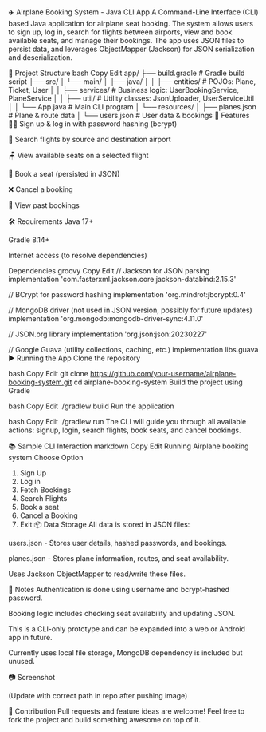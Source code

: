 ✈️ Airplane Booking System - Java CLI App
A Command-Line Interface (CLI) based Java application for airplane seat booking. The system allows users to sign up, log in, search for flights between airports, view and book available seats, and manage their bookings. The app uses JSON files to persist data, and leverages ObjectMapper (Jackson) for JSON serialization and deserialization.

📁 Project Structure
bash
Copy
Edit
app/
├── build.gradle       # Gradle build script
├── src/
│   └── main/
│       ├── java/
│       │   ├── entities/         # POJOs: Plane, Ticket, User
│       │   ├── services/         # Business logic: UserBookingService, PlaneService
│       │   ├── util/             # Utility classes: JsonUploader, UserServiceUtil
│       │   └── App.java          # Main CLI program
│       └── resources/
│           ├── planes.json       # Plane & route data
│           └── users.json        # User data & bookings
🚀 Features
🧑‍💻 Sign up & log in with password hashing (bcrypt)

🔎 Search flights by source and destination airport

🪑 View available seats on a selected flight

🎫 Book a seat (persisted in JSON)

❌ Cancel a booking

📖 View past bookings

🛠 Requirements
Java 17+

Gradle 8.14+

Internet access (to resolve dependencies)

Dependencies
groovy
Copy
Edit
// Jackson for JSON parsing
implementation 'com.fasterxml.jackson.core:jackson-databind:2.15.3'

// BCrypt for password hashing
implementation 'org.mindrot:jbcrypt:0.4'

// MongoDB driver (not used in JSON version, possibly for future updates)
implementation 'org.mongodb:mongodb-driver-sync:4.11.0'

// JSON.org library
implementation 'org.json:json:20230227'

// Google Guava (utility collections, caching, etc.)
implementation libs.guava
▶️ Running the App
Clone the repository

bash
Copy
Edit
git clone https://github.com/your-username/airplane-booking-system.git
cd airplane-booking-system
Build the project using Gradle

bash
Copy
Edit
./gradlew build
Run the application

bash
Copy
Edit
./gradlew run
The CLI will guide you through all available actions: signup, login, search flights, book seats, and cancel bookings.

📚 Sample CLI Interaction
markdown
Copy
Edit
Running Airplane booking system
Choose Option
1. Sign Up
2. Log in
3. Fetch Bookings
4. Search Flights
5. Book a seat
6. Cancel a Booking
7. Exit
📦 Data Storage
All data is stored in JSON files:

users.json - Stores user details, hashed passwords, and bookings.

planes.json - Stores plane information, routes, and seat availability.

Uses Jackson ObjectMapper to read/write these files.

📌 Notes
Authentication is done using username and bcrypt-hashed password.

Booking logic includes checking seat availability and updating JSON.

This is a CLI-only prototype and can be expanded into a web or Android app in future.

Currently uses local file storage, MongoDB dependency is included but unused.

📷 Screenshot

(Update with correct path in repo after pushing image)

🤝 Contribution
Pull requests and feature ideas are welcome! Feel free to fork the project and build something awesome on top of it.
